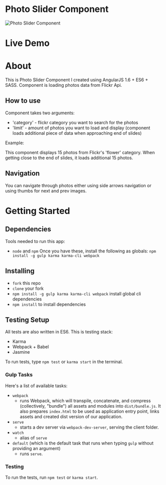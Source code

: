 <h1>Photo Slider Component</h1>

<img src="http://przemekzakoscielny.com/mytmp/projects/photoSlider/photoSlider.png" alt="Photo Slider Component"/>

# Live Demo
<a href="http://przemekzakoscielny.com/mytmp/projects/photoSlider/" title="Przemek Zakoscielny - Photo Slider Demo - AngularJS, ES6, SASS"></a>

# About
This is Photo Slider Component I created using AngularJS 1.6 + ES6 + SASS.
Component is loading photos data from Flickr Api.

## How to use
Component takes two arguments:
* 'category' - flickr category you want to search for the photos
* 'limit' - amount of photos you want to load and display (component loads additional piece of data when approaching end of slides)

Example:

<photo-slider category="flower" limit="15" class="photo-slider"></photo-slider>

This component displays 15 photos from Flickr's 'flower' category.
When getting close to the end of slides, it loads additional 15 photos.

## Navigation

You can navigate through photos either using side arrows navigation or using thumbs for next and prev images.

# Getting Started
## Dependencies
Tools needed to run this app:
* `node` and `npm`
Once you have these, install the following as globals:
`npm install -g gulp karma karma-cli webpack`

## Installing
* `fork` this repo
* `clone` your fork
* `npm install -g gulp karma karma-cli webpack` install global cli dependencies
* `npm install` to install dependencies

## Testing Setup
All tests are also written in ES6. This is testing stack:
* Karma
* Webpack + Babel
* Jasmine

To run tests, type `npm test` or `karma start` in the terminal.

### Gulp Tasks
Here's a list of available tasks:
* `webpack`
  * runs Webpack, which will transpile, concatenate, and compress (collectively, "bundle") all assets and modules into `dist/bundle.js`. It also prepares `index.html` to be used as application entry point, links assets and created dist version of our application.
* `serve`
  * starts a dev server via `webpack-dev-server`, serving the client folder.
* `watch`
  * alias of `serve`
* `default` (which is the default task that runs when typing `gulp` without providing an argument)
	* runs `serve`.
  
### Testing
To run the tests, run `npm test` or `karma start`.


